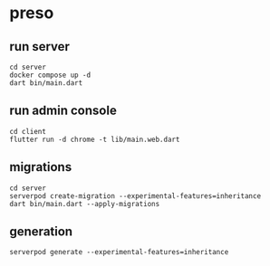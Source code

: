 # preso
## run server
```
cd server
docker compose up -d
dart bin/main.dart
```
## run admin console
```
cd client
flutter run -d chrome -t lib/main.web.dart
```
## migrations
```
cd server
serverpod create-migration --experimental-features=inheritance
dart bin/main.dart --apply-migrations
```
## generation
```
serverpod generate --experimental-features=inheritance
```